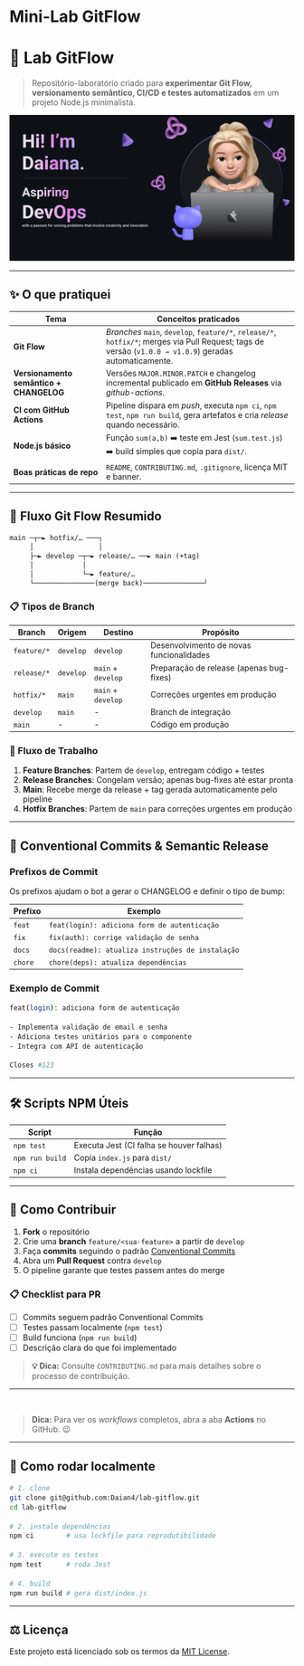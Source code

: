 # Mini-Lab GitFlow
# 🧪 Lab GitFlow  
> Repositório-laboratório criado para **experimentar Git Flow, versionamento semântico, CI/CD e testes automatizados** em um projeto Node.js minimalista.

![Banner](banner.png)

---

## ✨ O que pratiquei

| Tema | Conceitos praticados |
|------|---------------------|
| **Git Flow** | *Branches* `main`, `develop`, `feature/*`, `release/*`, `hotfix/*`; merges via Pull Request; tags de versão (`v1.0.0 → v1.0.9`) geradas automaticamente. |
| **Versionamento semântico + CHANGELOG** | Versões `MAJOR.MINOR.PATCH` e changelog incremental publicado em **GitHub Releases** via *github-actions*. 
| **CI com GitHub Actions** | Pipeline dispara em *push*, executa `npm ci`, `npm test`, `npm run build`, gera artefatos e cria *release* quando necessário. |
| **Node.js básico** | Função `sum(a,b)` ➡️ teste em Jest (`sum.test.js`) ➡️ build simples que copia para `dist/`.
| **Boas práticas de repo** | `README`, `CONTRIBUTING.md`, `.gitignore`, licença MIT e banner.

---

## 🌊 Fluxo Git Flow Resumido

```
main ─┬─► hotfix/… ───┐
     │                │
     ├─► develop ─┬─► release/… ──► main (+tag)
     │            │
     │            └─► feature/…
     └───────────────(merge back)───────────────┘
```

### 📋 Tipos de Branch

| Branch | Origem | Destino | Propósito |
|--------|--------|---------|-----------|
| `feature/*` | `develop` | `develop` | Desenvolvimento de novas funcionalidades |
| `release/*` | `develop` | `main` + `develop` | Preparação de release (apenas bug-fixes) |
| `hotfix/*` | `main` | `main` + `develop` | Correções urgentes em produção |
| `develop` | `main` | - | Branch de integração |
| `main` | - | - | Código em produção |

### 🔄 Fluxo de Trabalho

1. **Feature Branches**: Partem de `develop`, entregam código + testes
2. **Release Branches**: Congelam versão; apenas bug-fixes até estar pronta
3. **Main**: Recebe merge da release + tag gerada automaticamente pelo pipeline
4. **Hotfix Branches**: Partem de `main` para correções urgentes em produção

---

## 📑 Conventional Commits & Semantic Release

### Prefixos de Commit

Os prefixos ajudam o bot a gerar o CHANGELOG e definir o tipo de bump:

| Prefixo | Exemplo |
|---------|---------|
| `feat` | `feat(login): adiciona form de autenticação` |
| `fix` | `fix(auth): corrige validação de senha` |
| `docs` | `docs(readme): atualiza instruções de instalação` |
| `chore` | `chore(deps): atualiza dependências` |

### Exemplo de Commit

```bash
feat(login): adiciona form de autenticação

- Implementa validação de email e senha
- Adiciona testes unitários para o componente
- Integra com API de autenticação

Closes #123
```

---

## 🛠️ Scripts NPM Úteis

| Script | Função |
|--------|--------|
| `npm test` | Executa Jest (CI falha se houver falhas) |
| `npm run build` | Copia `index.js` para `dist/` |
| `npm ci` | Instala dependências usando lockfile |

---

## 🤝 Como Contribuir

1. **Fork** o repositório
2. Crie uma **branch** `feature/<sua-feature>` a partir de `develop`
3. Faça **commits** seguindo o padrão [Conventional Commits](#-conventional-commits--semantic-release)
4. Abra um **Pull Request** contra `develop`
5. O pipeline garante que testes passem antes do merge

### 📋 Checklist para PR

- [ ] Commits seguem padrão Conventional Commits
- [ ] Testes passam localmente (`npm test`)
- [ ] Build funciona (`npm run build`)
- [ ] Descrição clara do que foi implementado

> **💡 Dica:** Consulte `CONTRIBUTING.md` para mais detalhes sobre o processo de contribuição.

---

<br>

> **Dica:** Para ver os *workflows* completos, abra a aba **Actions** no GitHub. 😉

---

## 🚀 Como rodar localmente

```bash
# 1. clone
git clone git@github.com:Daian4/lab-gitflow.git
cd lab-gitflow

# 2. instale dependências
npm ci        # usa lockfile para reprodutibilidade

# 3. execute os testes
npm test      # roda Jest

# 4. build
npm run build # gera dist/index.js
```

---

## ⚖️ Licença

Este projeto está licenciado sob os termos da [MIT License](LICENSE).
